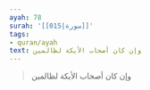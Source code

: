 ```yaml
---
ayah: 78
surah: '[[015|سورة]]'
tags:
- quran/ayah
text: وإن كان أصحاب الأيكة لظالمين
---
```

> وإن كان أصحاب الأيكة لظالمين
